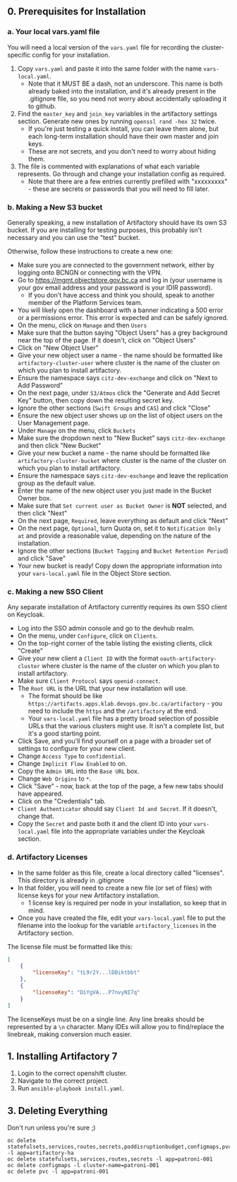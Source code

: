 ## 0. Prerequisites for Installation

### a. Your local vars.yaml file

You will need a local version of the `vars.yaml` file for recording the cluster-specific config for your installation.

1. Copy `vars.yaml` and paste it into the same folder with the name `vars-local.yaml`.
   * Note that it MUST BE a dash, not an underscore. This name is both already baked into the installation, and it's already present in the .gitignore file, so you need not worry about accidentally uploading it to github.
2. Find the `master_key` and `join_key` variables in the artifactory settings section. Generate new ones by running `openssl rand -hex 32` twice.
   * If you're just testing a quick install, you can leave them alone, but each long-term installation should have their own master and join keys.
   * These are not secrets, and you don't need to worry about hiding them.
3. The file is commented with explanations of what each variable represents. Go through and change your installation config as required.
   * Note that there are a few entries currently prefilled with "xxxxxxxxx" - these are secrets or passwords that you will need to fill later.


### b. Making a New S3 bucket

Generally speaking, a new installation of Artifactory should have its own S3 bucket.
If you are installing for testing purposes, this probably isn't necessary and you can use the "test" bucket.

Otherwise, follow these instructions to create a new one:

* Make sure you are connected to the government network, either by logging onto BCNGN or connecting with the VPN.
* Go to https://mgmt.objectstore.gov.bc.ca and log in (your username is your gov email address and your password is your IDIR password).
   * If you don't have access and think you should, speak to another member of the Platform Services team.
* You will likely open the dashboard with a banner indicating a 500 error or a permissions error. This error is expected and can be safely ignored.
* On the menu, click on `Manage` and then `Users`
* Make sure that the button saying "Object Users" has a grey background near the top of the page. If it doesn't, click on "Object Users"
* Click on "New Object User"
* Give your new object user a name - the name should be formatted like `artifactory-cluster-user` where cluster is the name of the cluster on which you plan to install artifactory.
* Ensure the namespace says `citz-dev-exchange` and click on "Next to Add Password"
* On the next page, under `S3/Atmos` click the "Generate and Add Secret Key" button, then copy down the resulting secret key. 
* Ignore the other sections (`Swift Groups` and `CAS`) and click "Close"
* Ensure the new object user shows up on the list of object users on the User Management page.
* Under `Manage` on the menu, click `Buckets`
* Make sure the dropdown next to "New Bucket" says `citz-dev-exchange` and then click "New Bucket"
* Give your new bucket a name - the name should be formatted like `artifactory-cluster-bucket` where cluster is the name of the cluster on which you plan to install artifactory.
* Ensure the namespace says `citz-dev-exchange` and leave the replication group as the default value.
* Enter the name of the new object user you just made in the Bucket Owner box.
* Make sure that `Set current user as Bucket Owner` is **NOT** selected, and then click "Next"
* On the next page, `Required`, leave everything as default and click "Next"
* On the next page, `Optional`, turn Quota on, set it to `Notification Only at` and provide a reasonable value, depending on the nature of the installation.
* Ignore the other sections (`Bucket Tagging` and `Bucket Retention Period`) and click "Save"
* Your new bucket is ready! Copy down the appropriate information into your `vars-local.yaml` file in the Object Store section.

### c. Making a new SSO Client

Any separate installation of Artifactory currently requires its own SSO client on Keycloak. 

* Log into the SSO admin console and go to the devhub realm.
* On the menu, under `Configure`, click on `Clients`.
* On the top-right corner of the table listing the existing clients, click "Create"
* Give your new client a `Client ID` with the format `oauth-artifactory-cluster` where cluster is the name of the cluster on which you plan to install artifactory.
* Make sure `Client Protocol` says `openid-connect`.
* The `Root URL` is the URL that your new installation will use. 
   * The format should be like `https://artifacts.apps.klab.devops.gov.bc.ca/artifactory` - you need to include the `https` and the `/artifactory` at the end.
   * Your `vars-local.yaml` file has a pretty broad selection of possible URLs that the various clusters might use. It isn't a complete list, but it's a good starting point.
* Click Save, and you'll find yourself on a page with a broader set of settings to configure for your new client.
* Change `Access Type` to `confidential`. 
* Change `Implicit Flow Enabled` to on.
* Copy the `Admin URL` into the `Base URL` box.
* Change `Web Origins` to `*`.
* Click "Save" - now, back at the top of the page, a few new tabs should have appeared.
* Click on the "Credentials" tab.
* `Client Authenticator` should say `Client Id and Secret`. If it doesn't, change that. 
* Copy the `Secret` and paste both it and the client ID into your `vars-local.yaml` file into the appropriate variables under the Keycloak section.

### d. Artifactory Licenses

* In the same folder as this file, create a local directory called "licenses". This directory is already in .gitignore
* In that folder, you will need to create a new file (or set of files) with license keys for your new Artifactory installation.
   * 1 license key is required per node in your installation, so keep that in mind.
* Once you have created the file, edit your `vars-local.yaml` file to put the filename into the lookup for the variable `artifactory_licenses` in the Artifactory section.

The license file must be formatted like this:

```json
[
    {
        "licenseKey": "tL9r2Y...lDBiktbbt"
    },
    {
        "licenseKey": "DiYgVA...P7nvyNI7q"
    }
]
```

The licenseKeys must be on a single line. Any line breaks should be represented by a `\n` character. Many IDEs will allow you to find/replace the linebreak, making conversion much easier.

## 1. Installing Artifactory 7

1. Login to the correct openshift cluster.
2. Navigate to the correct project.
3. Run `ansible-playbook install.yaml`.

## 3. Deleting Everything

Don't run unless you're sure ;)

```
oc delete statefulsets,services,routes,secrets,poddisruptionbudget,configmaps,pvc -l app=artifactory-ha
oc delete statefulsets,services,routes,secrets -l app=patroni-001
oc delete configmaps -l cluster-name=patroni-001
oc delete pvc -l app=patroni-001
```
